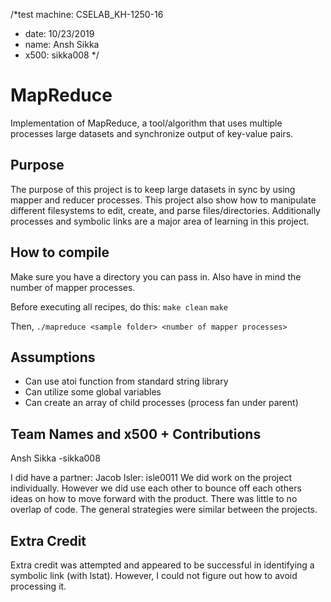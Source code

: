 /*test machine: CSELAB_KH-1250-16
* date: 10/23/2019
* name: Ansh Sikka
* x500: sikka008
*/

# MapReduce
Implementation of MapReduce, a tool/algorithm that uses multiple processes large datasets and synchronize output of key-value pairs.
## Purpose
The purpose of this project is to keep large datasets in sync by using mapper and reducer processes. This project also show how to manipulate
different filesystems to edit, create, and parse files/directories. Additionally processes and symbolic links are a major area of
learning in this project.

## How to compile

Make sure you have a directory you can pass in. Also have in mind the number of mapper processes.

Before executing all recipes, do this: 
`make clean`
`make`

Then,
`./mapreduce <sample folder> <number of mapper processes>`

## Assumptions
* Can use atoi function from standard string library
* Can utilize some global variables
* Can create an array of child processes (process fan under parent)

## Team Names and x500 + Contributions
Ansh Sikka -sikka008

I did have a partner: Jacob Isler: isle0011
We did work on the project individually. However we did use each other to
bounce off each others ideas on how to move forward with the product. There 
was little to no overlap of code. The general strategies were similar between the projects.

## Extra Credit
Extra credit was attempted and appeared to be successful in identifying a symbolic link (with lstat). However, I could not figure out how to 
avoid processing it.
 
